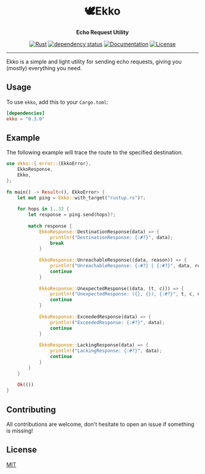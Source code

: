 <div align="center">

# 🕊️Ekko
__Echo Request Utility__

<p>

[![Rust](https://github.com/dev-bio/Ekko/workflows/Rust/badge.svg)](https://crates.io/crates/ekko)
[![dependency status](https://deps.rs/crate/ekko/0.3.0/status.svg)](https://deps.rs/crate/ekko/0.3.0)
[![Documentation](https://docs.rs/ekko/badge.svg)](https://docs.rs/ekko)
[![License](https://img.shields.io/crates/l/ekko.svg)](https://choosealicense.com/licenses/mit/)

</p>
</div>

---

Ekko is a simple and light utility for sending echo requests, giving you (mostly) everything you need.

## Usage
To use `ekko`, add this to your `Cargo.toml`:

```toml
[dependencies]
ekko = "0.3.0"
```

## Example
The following example will trace the route to the specified destination.
```rust
use ekko::{ error::{EkkoError},
    EkkoResponse,
    Ekko,
};
 
fn main() -> Result<(), EkkoError> {
    let mut ping = Ekko::with_target("rustup.rs")?;
    
    for hops in 1..32 {
        let response = ping.send(hops)?;
 
        match response {
            EkkoResponse::DestinationResponse(data) => {
                println!("DestinationResponse: {:#?}", data);
                break
            }
            
            EkkoResponse::UnreachableResponse((data, reason)) => {
                println!("UnreachableResponse: {:#?} | {:#?}", data, reason);
                continue
            }
            
            EkkoResponse::UnexpectedResponse((data, (t, c))) => {
                println!("UnexpectedResponse: ({}, {}), {:#?}", t, c, data);
                continue
            }
            
            EkkoResponse::ExceededResponse(data) => {
                println!("ExceededResponse: {:#?}", data);
                continue
            }
            
            EkkoResponse::LackingResponse(data) => {
                println!("LackingResponse: {:#?}", data);
                continue
            }
        }
    }
    
    Ok(())
}
```

## Contributing
All contributions are welcome, don't hesitate to open an issue if something is missing!

## License
[MIT](https://choosealicense.com/licenses/mit/)
